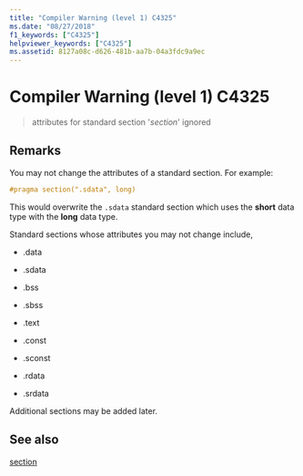 ```yaml
---
title: "Compiler Warning (level 1) C4325"
ms.date: "08/27/2018"
f1_keywords: ["C4325"]
helpviewer_keywords: ["C4325"]
ms.assetid: 8127a08c-d626-481b-aa7b-04a3fdc9a9ec
---
```

# Compiler Warning (level 1) C4325

> attributes for standard section '*section*' ignored

## Remarks

You may not change the attributes of a standard section. For example:

```cpp
#pragma section(".sdata", long)
```

This would overwrite the `.sdata` standard section which uses the **short** data type with the **long** data type.

Standard sections whose attributes you may not change include,

- .data

- .sdata

- .bss

- .sbss

- .text

- .const

- .sconst

- .rdata

- .srdata

Additional sections may be added later.

## See also

[section](../../preprocessor/section.md)
